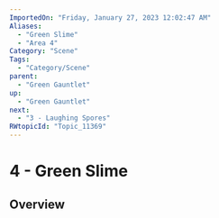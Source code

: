 ```yaml
---
ImportedOn: "Friday, January 27, 2023 12:02:47 AM"
Aliases:
  - "Green Slime"
  - "Area 4"
Category: "Scene"
Tags:
  - "Category/Scene"
parent:
  - "Green Gauntlet"
up:
  - "Green Gauntlet"
next:
  - "3 - Laughing Spores"
RWtopicId: "Topic_11369"
---
```

# 4 - Green Slime
## Overview
